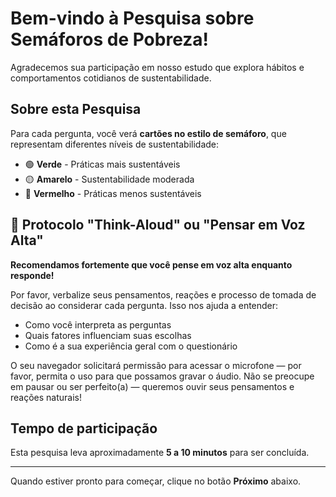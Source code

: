 # Bem-vindo à Pesquisa sobre Semáforos de Pobreza!

Agradecemos sua participação em nosso estudo que explora hábitos e comportamentos cotidianos de sustentabilidade.

## Sobre esta Pesquisa
Para cada pergunta, você verá **cartões no estilo de semáforo**, que representam diferentes níveis de sustentabilidade:
- 🟢 **Verde** - Práticas mais sustentáveis
- 🟡 **Amarelo** - Sustentabilidade moderada
- 🔴 **Vermelho** - Práticas menos sustentáveis

## 🎤 Protocolo "Think-Aloud" ou "Pensar em Voz Alta"

**Recomendamos fortemente que você pense em voz alta enquanto responde!**

Por favor, verbalize seus pensamentos, reações e processo de tomada de decisão ao considerar cada pergunta. Isso nos ajuda a entender:
- Como você interpreta as perguntas
- Quais fatores influenciam suas escolhas
- Como é a sua experiência geral com o questionário

O seu navegador solicitará permissão para acessar o microfone — por favor, permita o uso para que possamos gravar o áudio.
Não se preocupe em pausar ou ser perfeito(a) — queremos ouvir seus pensamentos e reações naturais!

## Tempo de participação

Esta pesquisa leva aproximadamente **5 a 10 minutos** para ser concluída.

---

Quando estiver pronto para começar, clique no botão **Próximo** abaixo.

